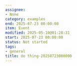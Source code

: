 ```yaml
---
assignee:
- None
category: examples
end: 2025-07-23 00:00:00
item: Event
modified: 2025-05-10@01:28:31
start: 2025-07-23 00:00:00
status: Not started
tags:
- general
title: do thing-20250723000000
---
```


